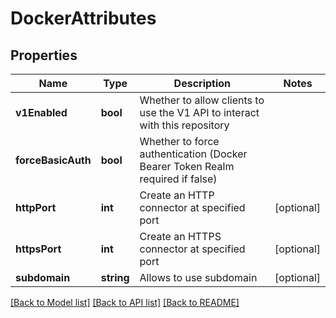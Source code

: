 # DockerAttributes

## Properties
Name | Type | Description | Notes
------------ | ------------- | ------------- | -------------
**v1Enabled** | **bool** | Whether to allow clients to use the V1 API to interact with this repository | 
**forceBasicAuth** | **bool** | Whether to force authentication (Docker Bearer Token Realm required if false) | 
**httpPort** | **int** | Create an HTTP connector at specified port | [optional] 
**httpsPort** | **int** | Create an HTTPS connector at specified port | [optional] 
**subdomain** | **string** | Allows to use subdomain | [optional] 

[[Back to Model list]](../README.md#documentation-for-models) [[Back to API list]](../README.md#documentation-for-api-endpoints) [[Back to README]](../README.md)


